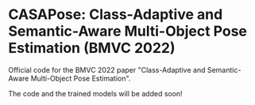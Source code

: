# CASAPose: Class-Adaptive and Semantic-Aware Multi-Object Pose Estimation (BMVC 2022)

Official code for the BMVC 2022 paper "Class-Adaptive and Semantic-Aware Multi-Object Pose Estimation".

The code and the trained models will be added soon!
